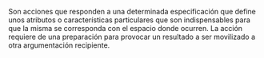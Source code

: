 Son acciones que responden a una determinada especificación que define unos atributos o características particulares que son indispensables para que la misma se corresponda con el espacio donde ocurren. La acción requiere de una preparación para provocar un resultado a ser movilizado a otra argumentación recipiente.
